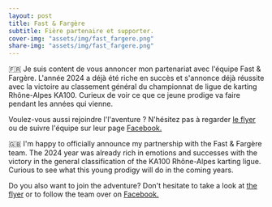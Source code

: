 ```yaml
---
layout: post
title: Fast & Fargère
subtitle: Fière partenaire et supporter.
cover-img: "assets/img/fast_fargere.png"
share-img: "assets/img/fast_fargere.png"
---
```


🇫🇷 Je suis content de vous annoncer mon partenariat avec l'équipe Fast & Fargère. L'année 2024 a déjà été riche en succès et s'annonce déjà réussite avec la victoire au classement général du championnat de ligue de karting Rhône-Alpes KA100. Curieux de voir ce que ce jeune prodige va faire pendant les années qui vienne. 

Voulez-vous aussi rejoindre l'l'aventure ? N'hésitez pas à regarder <a href="/assets/pdf/flyer_fast_n_fargere.pdf">le flyer</a> ou de suivre l'équipe sur leur page <a href="https://www.facebook.com/profile.php?id=61551105113860">Facebook.</a>

🇬🇧 I'm happy to officially announce my partnership with the Fast & Fargère team. The 2024 year was already rich in emotions and successes with the victory in the general classification of the KA100 Rhône-Alpes karting ligue. Curious to see what this young prodigy will do in the coming years.

Do you also want to join the adventure? Don't hesitate to take a look at <a href="/assets/pdf/flyer_fast_n_fargere.pdf">the flyer</a> or to follow the team over on <a href="https://www.facebook.com/profile.php?id=61551105113860">Facebook.</a>
